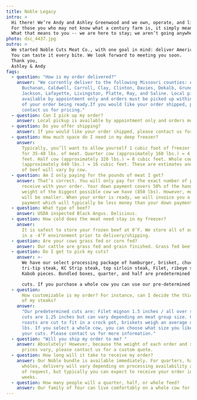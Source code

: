 ```yaml
---
title: Noble Legacy
intro: >
  Hi there! We’re Andy and Ashley Greenwood and we own, operate, and live a century farm in Northwest Missouri with our 2 kiddos.
  For those you who may not know what a century farm is, it simply means we have had been recognized for having this farmland in our family for at least 100 years. We have been working the soil when times were good and even when they weren’t so good, like during The Great Depression.
  What that means to you -- we are here to stay; we aren’t going anywhere.
photo: dsc_4437.jpg
outro: >
  We started Noble Cuts Meat Co., with one goal in mind: deliver American-grown, beef-goodness to your family’s table. We take our service to our land and to our customers seriously.
  You can taste it every bite. We look forward to meeting you soon.
  Thank you,
  Ashley & Andy
faqs:
  - question: "How is my order delivered?"
    answer: "We currently deliver to the following Missouri counties: Andrew,
      Buchanan, Caldwell, Carroll, Clay, Clinton, Davies, Dekalb, Grundy,
      Jackson, Lafayette, Livingston, Platte, Ray, and Saline. Local pickup is
      available by appointment only and orders must be picked up within 7 days
      of your order being ready.If you would like your order shipped, please
      contact us for pricing."
  - question: Can I pick up my order?
    answer: Local pickup is available by appointment only and orders must be picked up within 7 days of your ready date.
  - question: Do you offer shipping?
    answer: If you would like your order shipped, please contact us for pricing.
  - question: How much space do I need in my deep freezer?
    answer:
      Typically, you’ll want to allow yourself 1 cubic foot of freezer space
      for 35-40 lbs. of meat. Quarter cow (approximately 160 lbs.) = 4 cubic
      feet. Half cow (approximately 320 lbs.) = 8 cubic feet. Whole cow
      (approximately 640 lbs.) = 16 cubic feet. These are estimates and amount
      of beef will vary by cow.
  - question: Am I only paying for the pounds of meat I get?
    answer: That’s correct. You will only pay for the exact number of pounds you
      receive with your order. Your down payment covers 50% of the hanging
      weight of the biggest possible cow we have (850 lbs). However, most cows
      will be smaller. When your order is ready, we will invoice you a 2nd
      payment which will typically be less money than your down payment.
  - question: What type of beef?
    answer: USDA inspected Black Angus. Delicious.
  - question: How cold does the meat need stay in my freezer?
    answer:
      It is safest to store your frozen beef at 0’F. We store all of our beef
      in a -4’F environment prior to delivery/shipping.
  - question: Are your cows grass fed or corn fed?
    answer: Our cattle are grass fed and grain finished. Grass fed beef is more natural to the cow’s digestive system which creates less stressed, healthier cows. The last 90 days of corn feeding is important, because unlike pork and poultry, cows deposit fat inside their meat causing the beautiful marbling you see in our choice cuts. Marbling is essential to producing a more flavorful, tender cut of meat.
  - question: Do I get to pick my cuts?
    answer: >-
      We have our select processing package of hamburger, brisket, chuck roast,
      tri-tip steak, KC Strip steak, top sirloin steak, Filet, ribeye steak and
      Kabob pieces. Bundled boxes, quarter, and half are predetermined

      cuts. If you purchase a whole cow you can use our pre-determined package or choose your own cuts. Other cuts are available upon request, please contact us for more information.
  - question:
      How customizable is my order? For instance, can I decide the thickness
      of my steaks?
    answer:
      "Our predetermined cuts are: Filet mignon 1.5 inches / all over steak
      cuts are 1.25 inches but can vary depending on meat group size. Chuck
      roasts are cut to fit in a crock pot, briskets weigh an average of 2-4
      lbs. If you select a whole cow, you can choose what size you like each of
      your cuts. Please contact us for more information."
  - question: "Will you ship my order to me? "
    answer: Absolutely! However, because the weight of each order and shipping
      prices vary, please contact us for a custom quote.
  - question: How long will it take to receive my order?
    answer: Our Noble bundle is available immediately. For quarters, halves, and
      wholes, delivery will vary depending on processing availability and type
      of request, but typically you can expect to receive your order in 2-4
      weeks.
  - question: How many people will a quarter, half, or whole feed?
    answer: Our family of four can live comfortably on a whole cow for one year.
---
```

